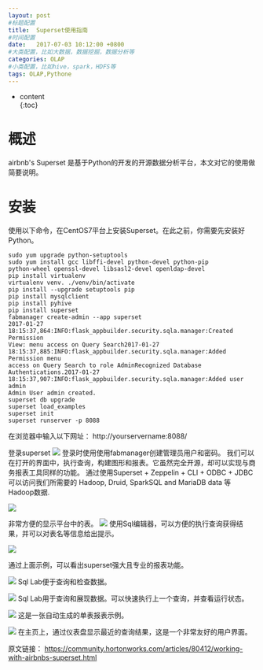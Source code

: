 ```yaml
---  
layout: post  
#标题配置  
title:  Superset使用指南  
#时间配置  
date:   2017-07-03 10:12:00 +0800  
#大类配置，比如大数据，数据挖掘，数据分析等  
categories: OLAP  
#小类配置，比如hive，spark，HDFS等  
tags: OLAP,Pythone  
---  
```

  
* content  
{:toc}  
  
# 概述
airbnb's Superset 是基于Python的开发的开源数据分析平台，本文对它的使用做简要说明。

# 安装

使用以下命令，在CentOS7平台上安装Superset。在此之前，你需要先安装好Python。
```
sudo yum upgrade python-setuptools
sudo yum install gcc libffi-devel python-devel python-pip
python-wheel openssl-devel libsasl2-devel openldap-devel
pip install virtualenv
virtualenv venv. ./venv/bin/activate
pip install --upgrade setuptools pip
pip install mysqlclient 
pip install pyhive
pip install superset
fabmanager create-admin --app superset
2017-01-27 18:15:37,864:INFO:flask_appbuilder.security.sqla.manager:Created Permission
View: menu access on Query Search2017-01-27
18:15:37,885:INFO:flask_appbuilder.security.sqla.manager:Added Permission menu
access on Query Search to role AdminRecognized Database Authentications.2017-01-27
18:15:37,907:INFO:flask_appbuilder.security.sqla.manager:Added user admin
Admin User admin created.
superset db upgrade
superset load_examples
superset init
superset runserver -p 8088
```

在浏览器中输入以下网址： http://yourservername:8088/ 

登录superset
![]({{site.url}}/styles/images/olap/superset/11855-superset-login.png)
登录时使用使用fabmanager创建管理员用户和密码。
我们可以在打开的界面中，执行查询，构建图形和报表。它虽然完全开源，却可以实现与商务报表工具同样的功能。
 通过使用Superset + Zeppelin + CLI + ODBC + JDBC 可以访问我们所需要的 Hadoop, Druid, SparkSQL and MariaDB data 等Hadoop数据.


![]({{site.url}}/styles/images/olap/superset/11856-superset-listtables.png)

非常方便的显示平台中的表。
![]({{site.url}}/styles/images/olap/superset/11858-superset-queryeditor.png)
使用Sql编辑器，可以方便的执行查询获得结果，并可以对表名等信息给出提示。



![]({{site.url}}/styles/images/olap/superset/11857-superset-fancyreport.png)

通过上面示例，可以看出superset强大且专业的报表功能。


![]({{site.url}}/styles/images/olap/superset/11859-superset-sqllab-results.png)
Sql Lab便于查询和检查数据。


![]({{site.url}}/styles/images/olap/superset/11860-superset-sqllab.png)
Sql Lab用于查询和展现数据。可以快速执行上一个查询，并查看运行状态。

![]({{site.url}}/styles/images/olap/superset/11861-superset-examplechart.png)
这是一张自动生成的单表报表示例。


![]({{site.url}}/styles/images/olap/superset/11862-superset1.png)
在主页上，通过仪表盘显示最近的查询结果，这是一个非常友好的用户界面。


原文链接：
https://community.hortonworks.com/articles/80412/working-with-airbnbs-superset.html  



